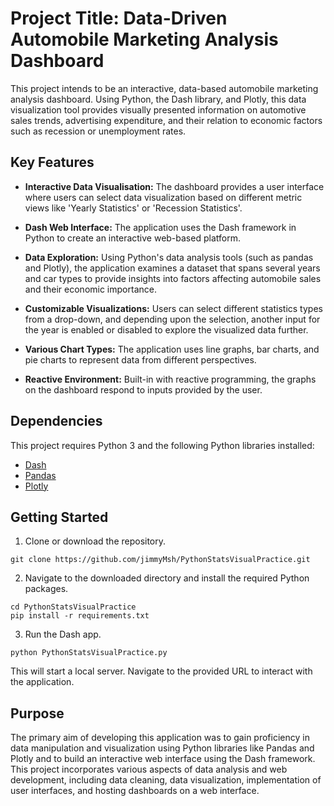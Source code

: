 # Project Title: Data-Driven Automobile Marketing Analysis Dashboard

This project intends to be an interactive, data-based automobile marketing analysis dashboard. Using Python, the Dash library, and Plotly, this data visualization tool provides visually presented information on automotive sales trends, advertising expenditure, and their relation to economic factors such as recession or unemployment rates. 

## Key Features

- **Interactive Data Visualisation:** The dashboard provides a user interface where users can select data visualization based on different metric views like 'Yearly Statistics' or 'Recession Statistics'.

- **Dash Web Interface:** The application uses the Dash framework in Python to create an interactive web-based platform.

- **Data Exploration:** Using Python's data analysis tools (such as pandas and Plotly), the application examines a dataset that spans several years and car types to provide insights into factors affecting automobile sales and their economic importance.

- **Customizable Visualizations:** Users can select different statistics types from a drop-down, and depending upon the selection, another input for the year is enabled or disabled to explore the visualized data further. 

- **Various Chart Types:** The application uses line graphs, bar charts, and pie charts to represent data from different perspectives.

- **Reactive Environment:** Built-in with reactive programming, the graphs on the dashboard respond to inputs provided by the user.

## Dependencies

This project requires Python 3 and the following Python libraries installed:

- [Dash](https://pypi.org/project/dash/)
- [Pandas](https://pandas.pydata.org/)
- [Plotly](https://plotly.com/)

## Getting Started

1. Clone or download the repository.

```shell
git clone https://github.com/jimmyMsh/PythonStatsVisualPractice.git
```

2. Navigate to the downloaded directory and install the required Python packages.

```shell
cd PythonStatsVisualPractice
pip install -r requirements.txt
```

3. Run the Dash app.

```shell
python PythonStatsVisualPractice.py
```

This will start a local server. Navigate to the provided URL to interact with the application.

## Purpose

The primary aim of developing this application was to gain proficiency in data manipulation and visualization using Python libraries like Pandas and Plotly and to build an interactive web interface using the Dash framework. This project incorporates various aspects of data analysis and web development, including data cleaning, data visualization, implementation of user interfaces, and hosting dashboards on a web interface.
